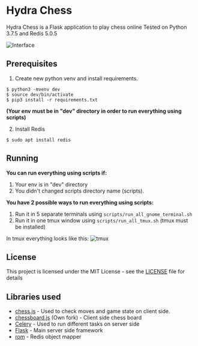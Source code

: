 # Hydra Chess

Hydra Chess is a Flask application to play chess online
Tested on Python 3.7.5 and Redis 5.0.5

![Interface](https://github.com/hashlib/hydraChess/blob/master/static/img/hydra_chess.png)

## Prerequisites

1. Create new python venv and install requirements.
```
$ python3 -mvenv dev
$ source dev/bin/activate
$ pip3 install -r requirements.txt
```
**(Your env must be in "dev" directory in order to run everything using scripts)**

2. Install Redis
```
$ sudo apt install redis
```

## Running
**You can run everything using scripts if:**
1. Your env is in "dev" directory
2. You didn't changed scripts directory name (scripts).

**You have 2 possible ways to run everything using scripts:**
1. Run it in 5 separate terminals using ```scripts/run_all_gnome_terminal.sh```
2. Run it in one tmux window using ```scripts/run_all_tmux.sh``` (tmux must be installed)

In tmux everything looks like this:
![tmux](https://user-images.githubusercontent.com/43320720/79076597-11313480-7d04-11ea-8d25-51568a28e69d.png)


## License

This project is licensed under the MIT License - see the [LICENSE](LICENSE) file for details

## Libraries used

* [chess.js](https://github.com/jhlywa/chess.js) - Used to check moves and game state on client side.
* [chessboard.js](https://github.com/hashlib/chessboardjs/) (Own fork) - Client side chess board
* [Celery](https://github.com/celery/celery) - Used to run different tasks on server side
* [Flask](https://github.com/pallets/flask) - Main server side framework
* [rom](https://github.com/josiahcarlson/rom) - Redis object mapper

